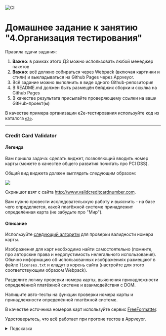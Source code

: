 ![CI](https://github.com/LyudmilaLushchik/hw_testing/actions/workflows/web.yml/badge.svg)

# Домашнее задание к занятию "4.Организация тестирования"

Правила сдачи задания:

1. **Важно**: в рамках этого ДЗ можно использовать любой менеджер пакетов
1. **Важно**: всё должно собираться через Webpack (включая картинки и стили) и 
выкладываться на Github Pages через Appveyor.
1. Всё задание можно выполнить в виде одного Github-репозитория
1. В README.md должен быть размещён бейджик сборки и ссылка на Github Pages
1. В качестве результата присылайте проверяющему ссылки на ваши GitHub-проект(ы)

В качестве примера организации e2e-тестирования используйте код из каталога 
[`e2e`](https://github.com/netology-code/ahj-homeworks/blob/video/testing/e2e).

---

### Credit Card Validator

#### Легенда

Вам пришла задача: сделать виджет, позволяющий вводить номер карты (можете в 
качестве общего развития почитать про PCI DSS).

Общий вид виджета должен выглядеть следующим образом:

![](https://github.com/netology-code/ahj-homeworks/raw/video/testing/pic/validator.png)

Скриншот взят с сайта http://www.validcreditcardnumber.com.

Вам нужно провести исследовательскую работу и выяснить - на базе чего 
определяется, какой платёжной системе принадлежит определённая карта (не забудьте
про "Мир").

#### Описание

Используйте [следующий алгоритм](https://en.wikipedia.org/wiki/Luhn_algorithm) 
для проверки валидности номера карты.

Изображения для карт необходимо найти самостоятельно (помните, про авторские 
права и недопустимость нелегального использования). Обычно информацию об 
использованных изображениях размещают в файле `licenses.txt` и кладут в корень 
сайта (настройте для этого соответствующим образом Webpack).

Разделите логику проверки номера карты, выяснения принадлежности определённой 
платёжной системе и взаимодействия с DOM.

Напишите авто-тесты на функции проверки номера карты и принадлежности 
определённой платёжной системе.

В качестве источника номеров карт используйте сервис [FreeFormatter](https://www.freeformatter.com/credit-card-number-generator-validator.html).

Удостоверьтесь, что всё работает при прогоне тестов в Appveyor.

<details>
<summary>Подсказка</summary>

Для поиска изображений можете воспользоваться сервисом https://findicons.com**
</details>